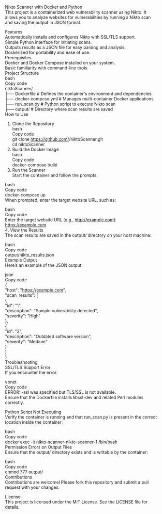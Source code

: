 Nikto Scanner with Docker and Python  
This project is a containerized web vulnerability scanner using Nikto. It allows you to analyze websites for vulnerabilities by running a Nikto scan and saving the output in JSON format.  

Features  
Automatically installs and configures Nikto with SSL/TLS support.  
Simple Python interface for initiating scans.  
Outputs results as a JSON file for easy parsing and analysis.  
Dockerized for portability and ease of use.  
Prerequisites  
Docker and Docker Compose installed on your system.  
Basic familiarity with command-line tools.  
Project Structure  
bash  
Copy code  
niktoScanner/  
├── Dockerfile          # Defines the container's environment and dependencies  
├── docker-compose.yml  # Manages multi-container Docker applications  
├── run_scan.py         # Python script to execute Nikto scan    
├── output/             # Directory where scan results are saved  
How to Use  
1. Clone the Repository  
bash  
Copy code  
git clone https://github.com/<your-username>/niktoScanner.git  
cd niktoScanner  
2. Build the Docker Image  
bash  
Copy code  
docker-compose build  
3. Run the Scanner  
Start the container and follow the prompts:  

bash  
Copy code  
docker-compose up  
When prompted, enter the target website URL, such as:  

bash  
Copy code  
Enter the target website URL (e.g., http://example.com): https://example.com  
4. View the Results  
The scan results are saved in the output/ directory on your host machine:  

bash  
Copy code  
output/nikto_results.json  
Example Output  
Here’s an example of the JSON output:   

json  
Copy code  
{  
  "host": "https://example.com",  
  "scan_results": [  
    {  
      "id": "1",  
      "description": "Sample vulnerability detected",  
      "severity": "High"  
    },  
    {  
      "id": "2",  
      "description": "Outdated software version",  
      "severity": "Medium"  
    }  
  ]  
}  
Troubleshooting  
SSL/TLS Support Error  
If you encounter the error:  

vbnet  
Copy code  
ERROR: -ssl was specified but TLS/SSL is not available.  
Ensure that the Dockerfile installs libssl-dev and related Perl modules correctly.  

Python Script Not Executing  
Verify the container is running and that run_scan.py is present in the correct location inside the container:  

bash  
Copy code  
docker exec -it nikto-scanner-nikto-scanner-1 /bin/bash  
Permission Errors on Output Files  
Ensure that the output/ directory exists and is writable by the container:  

bash  
Copy code  
chmod 777 output/  
Contributions  
Contributions are welcome! Please fork this repository and submit a pull request with your changes.  

License  
This project is licensed under the MIT License. See the LICENSE file for details.  
